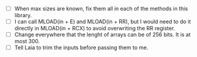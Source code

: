 - [ ] When max sizes are known, fix them all in each of the methods in this library.
- [ ] I can call MLOAD(in + E) and MLOAD(in + RR), but I would need to do it directly in MLOAD(in + RCX) to avoid overwriting the RR register.
- [ ] Change everywhere that the lenght of arrays can be of 256 bits. It is at most 300.
- [ ] Tell Laia to trim the inputs before passing them to me.